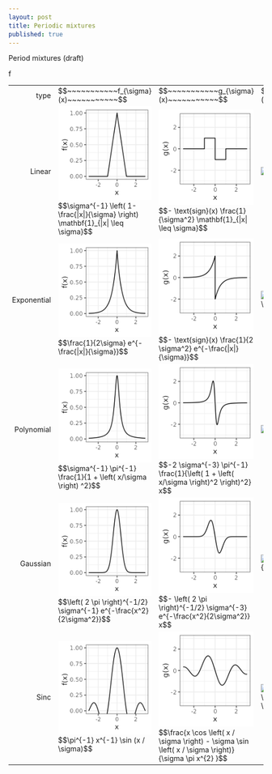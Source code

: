 ```yaml
---
layout: post
title: Periodic mixtures
published: true
---
```

<script src="https://cdn.mathjax.org/mathjax/latest/MathJax.js?config=TeX-AMS-MML_HTMLorMML" type="text/javascript"></script>

Period mixtures (draft)



f

<table border="0" cellspacing="0" cellpadding="0">
<tbody>
<tr>
<td align="right">type</td>
<td>$$~~~~~~~~~~~f_{\sigma}(x)~~~~~~~~~~~$$</td>
<td>$$~~~~~~~~~~~g_{\sigma}(x)~~~~~~~~~~~$$</td>
<td>$$~~~~~~~~~~~\mathcal{F}f_{\sigma}(\xi)~~~~~~~~~~~$$</td>
<td>$$~~~~~~~~~~~\mathcal{F}g_{\sigma}(\xi)~~~~~~~~~~~$$</td>
</tr>
<tr>
<td align="right">Linear</td>
<td><img src="../images/2023-6-11-Periodic-mixtures/f/linear.png" alt="todo"/>$$\sigma^{-1} \left( 1- \frac{|x|}{\sigma} \right) \mathbf{1}_{|x| \leq \sigma}$$</td>
<td><img src="../images/2023-6-11-Periodic-mixtures/g/linear.png" alt="todo"/>$$- \text{sign}(x) \frac{1}{\sigma^2} \mathbf{1}_{|x| \leq \sigma}$$</td>
<td><img src="../images/2023-6-11-Periodic-mixtures/ℱf/linear.png" alt="todo"/>$$\text{sinc}^2(\sigma \xi)$$</td>
<td><img src="../images/2023-6-11-Periodic-mixtures/ℱg/linear.png" alt="todo"/>$$2\pi i \xi \text{sinc}^2(\sigma \xi)$$</td>
</tr>
<tr>
<td align="right">Exponential</td>
<td><img src="../images/2023-6-11-Periodic-mixtures/f/exponential.png" alt="todo"/>$$\frac{1}{2\sigma} e^{-\frac{|x|}{\sigma}}$$</td>
<td><img src="../images/2023-6-11-Periodic-mixtures/g/exponential.png" alt="todo"/>$$- \text{sign}(x) \frac{1}{2 \sigma^2} e^{-\frac{|x|}{\sigma}}$$</td>
<td><img src="../images/2023-6-11-Periodic-mixtures/ℱf/exponential.png" alt="todo"/>$$\frac{1}{1 + \left( 2 \pi \sigma \xi \right)^2}$$</td>
<td><img src="../images/2023-6-11-Periodic-mixtures/ℱg/exponential.png" alt="todo"/>$$2\pi i \xi \frac{1}{1 + \left( 2 \pi \sigma \xi \right)^2}$$</td>
</tr>
<tr>
<td align="right">Polynomial</td>
<td><img src="../images/2023-6-11-Periodic-mixtures/f/polynomial.png" alt="todo"/>$$\sigma^{-1} \pi^{-1} \frac{1}{1 + \left( x/\sigma \right) ^2}$$</td>
<td><img src="../images/2023-6-11-Periodic-mixtures/g/polynomial.png" alt="todo"/>$$-2 \sigma^{-3} \pi^{-1} \frac{1}{\left( 1 + \left( x/\sigma \right)^2 \right)^2} x$$</td>
<td><img src="../images/2023-6-11-Periodic-mixtures/ℱf/polynomial.png" alt="todo"/>$$e^{-2\pi \sigma |\xi|}$$</td>
<td><img src="../images/2023-6-11-Periodic-mixtures/ℱg/polynomial.png" alt="todo"/>$$2\pi i \xi e^{-2\pi \sigma |\xi|}$$</td>
</tr>
<tr>
<td align="right">Gaussian</td>
<td><img src="../images/2023-6-11-Periodic-mixtures/f/gaussian.png" alt="todo"/>$$\left( 2 \pi \right)^{-1/2} \sigma^{-1} e^{-\frac{x^2}{2\sigma^2}}$$</td>
<td><img src="../images/2023-6-11-Periodic-mixtures/g/gaussian.png" alt="todo"/>$$- \left( 2 \pi \right)^{-1/2} \sigma^{-3} e^{-\frac{x^2}{2\sigma^2}} x$$</td>
<td><img src="../images/2023-6-11-Periodic-mixtures/ℱf/gaussian.png" alt="todo"/>$$e^{-\frac{(2 \pi \sigma \xi)^2}{2}}$$</td>
<td><img src="../images/2023-6-11-Periodic-mixtures/ℱg/gaussian.png" alt="todo"/>$$2\pi i \xi e^{-\frac{(2 \pi \sigma \xi)^2}{2}}$$</td>
</tr>
<tr>
<td align="right">Sinc</td>
<td><img src="../images/2023-6-11-Periodic-mixtures/f/sinc.png" alt="todo"/>$$\pi^{-1} x^{-1} \sin (x / \sigma)$$</td>
<td><img src="../images/2023-6-11-Periodic-mixtures/g/sinc.png" alt="todo"/>$$\frac{x \cos \left(  x / \sigma \right) - \sigma \sin \left( x / \sigma \right)}{\sigma \pi x^{2} }$$</td>
<td><img src="../images/2023-6-11-Periodic-mixtures/ℱf/sinc.png" alt="todo"/>$$\mathbf{1}_{\xi \in \left[ -\frac{1}{2 \pi \sigma}, \frac{1}{2 \pi \sigma} \right]}$$</td>
<td><img src="../images/2023-6-11-Periodic-mixtures/ℱg/sinc.png" alt="todo"/>$$2 \pi i \xi \mathbf{1}_{\xi \in \left[ -\frac{1}{2 \pi \sigma}, \frac{1}{2 \pi \sigma} \right]}$$</td>
</tr>
</tbody>
</table>







